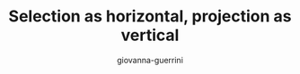 ---
title: "Selection as horizontal, projection as vertical"
author: "giovanna-guerrini"
Discipline: Databases
ConceptualAdvantage: "visualizes the effect of selection and projection on a relation"
DrawsAttentionTo: "the orthogonal/complementary roles of selection and projection"
Topic: Query languages (basic)
Domain: 
Form: Visual Representation
OriginSource: "Lecture Notes"
image: "004.png"
Mapping:
  selection :  horizontal line/cut
  projection :  vertical line/cut
---